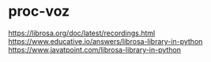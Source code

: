 # proc-voz

https://librosa.org/doc/latest/recordings.html <br>
https://www.educative.io/answers/librosa-library-in-python <br>
https://www.javatpoint.com/librosa-library-in-python <br>
